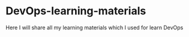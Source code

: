# DevOps-learning-materials
Here I will share all my learning materials which I used for learn DevOps
